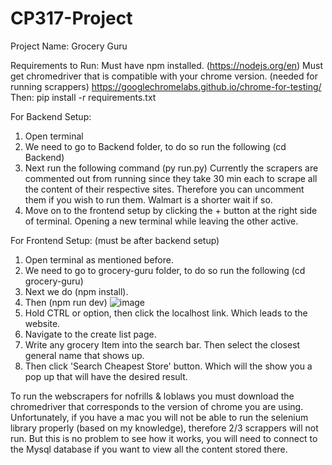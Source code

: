 # CP317-Project

Project Name: Grocery Guru

Requirements to Run:
Must have npm installed. (https://nodejs.org/en)
Must get chromedriver that is compatible with your chrome version. (needed for running scrappers)
   https://googlechromelabs.github.io/chrome-for-testing/
Then:
pip install -r requirements.txt

For Backend Setup:
1) Open terminal
2) We need to go to Backend folder, to do so run the following (cd Backend)
3) Next run the following command (py run.py)
      Currently the scrapers are commented out from running since they take 30 min each to scrape all the content of their respective sites.
      Therefore you can uncomment them if you wish to run them. Walmart is a shorter wait if so.
4) Move on to the frontend setup by clicking the + button at the right side of terminal. Opening a new terminal while leaving the other active.

For Frontend Setup: (must be after backend setup)
1) Open terminal as mentioned before.
2) We need to go to grocery-guru folder, to do so run the following (cd grocery-guru)
3) Next we do (npm install).
4) Then (npm run dev)
   ![image](https://github.com/user-attachments/assets/14c2f8f7-392a-4e8b-a70a-059ed8f7e4ec)
5) Hold CTRL or option, then click the localhost link. Which leads to the website.
6) Navigate to the create list page.
7) Write any grocery Item into the search bar. Then select the closest general name that shows up.
8) Then click 'Search Cheapest Store' button. Which will the show you a pop up that will have the desired result.



To run the webscrapers for nofrills & loblaws you must download the chromedriver that corresponds to the version of chrome you are using.
Unfortunately, if you have a mac you will not be able to run the selenium library properly (based on my knowledge), therefore 2/3 scrappers will not run.
But this is no problem to see how it works, you will need to connect to the Mysql database if you want to view all the content stored there.
